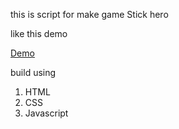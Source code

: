 this is script for make game Stick hero

like this demo

[Demo](https://ndraeee25.000webhostapp.com/game/stick)

build using

1. HTML
2. CSS
3. Javascript
